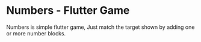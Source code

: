 # Numbers - Flutter Game

Numbers is simple flutter game, Just match the target shown by adding one or more number blocks.
